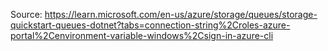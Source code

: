 Source: https://learn.microsoft.com/en-us/azure/storage/queues/storage-quickstart-queues-dotnet?tabs=connection-string%2Croles-azure-portal%2Cenvironment-variable-windows%2Csign-in-azure-cli